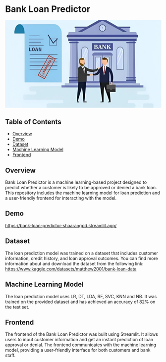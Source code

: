 # Bank Loan Predictor

![Bank Loan Predictor](https://github.com/shaarang12/bank-loan-predictor/blob/main/bank_loan.png)

## Table of Contents
- [Overview](#overview)
- [Demo](#demo)
- [Dataset](#dataset)
- [Machine Learning Model](#machine-learning-model)
- [Frontend](#frontend)

## Overview
Bank Loan Predictor is a machine learning-based project designed to predict whether a customer is likely to be approved or denied a bank loan. This repository includes the machine learning model for loan prediction and a user-friendly frontend for interacting with the model.

## Demo
https://bank-loan-predictor-shaarangpd.streamlit.app/

## Dataset
The loan prediction model was trained on a dataset that includes customer information, credit history, and loan approval outcomes. You can find more information about and download the dataset from the following link:
https://www.kaggle.com/datasets/matthew2001/bank-loan-data

## Machine Learning Model
The loan prediction model uses LR, DT, LDA, RF, SVC, KNN and NB. It was trained on the provided dataset and has achieved an accuracy of 82% on the test set.

## Frontend
The frontend of the Bank Loan Predictor was built using Streamlit. It allows users to input customer information and get an instant prediction of loan approval or denial. The frontend communicates with the machine learning model, providing a user-friendly interface for both customers and bank staff.
